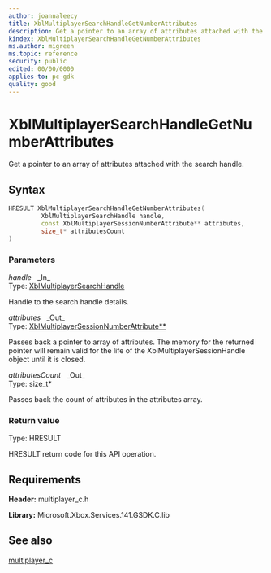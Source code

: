 ```yaml
---
author: joannaleecy
title: XblMultiplayerSearchHandleGetNumberAttributes
description: Get a pointer to an array of attributes attached with the search handle.
kindex: XblMultiplayerSearchHandleGetNumberAttributes
ms.author: migreen
ms.topic: reference
security: public
edited: 00/00/0000
applies-to: pc-gdk
quality: good
---
```


# XblMultiplayerSearchHandleGetNumberAttributes  

Get a pointer to an array of attributes attached with the search handle.  

## Syntax  
  
```cpp
HRESULT XblMultiplayerSearchHandleGetNumberAttributes(  
         XblMultiplayerSearchHandle handle,  
         const XblMultiplayerSessionNumberAttribute** attributes,  
         size_t* attributesCount  
)  
```  
  
### Parameters  
  
*handle* &nbsp;&nbsp;\_In\_  
Type: [XblMultiplayerSearchHandle](../handles/xblmultiplayersearchhandle.md)  
  
Handle to the search handle details.  
  
*attributes* &nbsp;&nbsp;\_Out\_  
Type: [XblMultiplayerSessionNumberAttribute**](../structs/xblmultiplayersessionnumberattribute.md)  
  
Passes back a pointer to array of attributes. The memory for the returned pointer will remain valid for the life of the XblMultiplayerSessionHandle object until it is closed.  
  
*attributesCount* &nbsp;&nbsp;\_Out\_  
Type: size_t*  
  
Passes back the count of attributes in the attributes array.  
  
  
### Return value  
Type: HRESULT
  
HRESULT return code for this API operation.
  
## Requirements  
  
**Header:** multiplayer_c.h
  
**Library:** Microsoft.Xbox.Services.141.GSDK.C.lib
  
## See also  
[multiplayer_c](../multiplayer_c_members.md)  
  
  